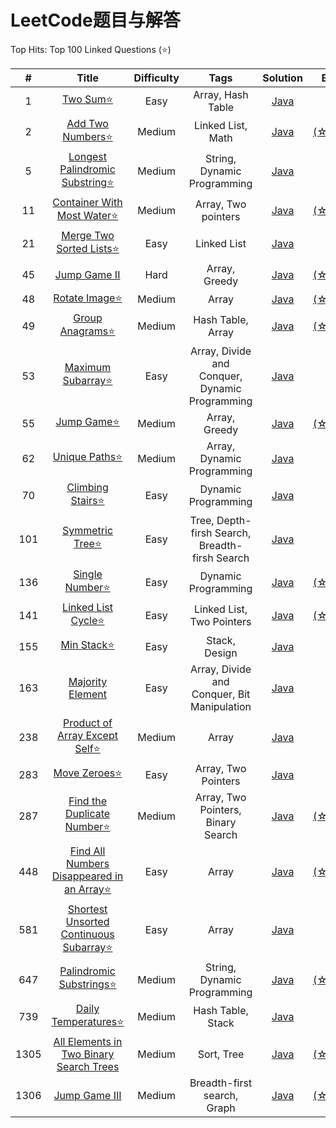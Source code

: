 # LeetCode题目与解答

Top Hits: Top 100 Linked Questions (⭐)

|#|Title|Difficulty|Tags|Solution|Blog|
|:--:|:--:|:--:|:--:|:--:|:--:|
|1|[Two Sum⭐](https://leetcode.com/problems/two-sum/)|Easy|Array, Hash Table|[Java](https://github.com/Parallelline1996/Leetcode/blob/master/Problems/src/main/java/page1/N1_TwoSum.java)||
|2|[Add Two Numbers⭐](https://leetcode.com/problems/add-two-numbers/)|Medium| Linked List, Math|[Java](https://github.com/Parallelline1996/Leetcode/blob/master/Problems/src/main/java/page1/N2_AddTwoNumbers.java)|[(☆▽☆)](https://blog.csdn.net/Applying/article/details/102790203)|
|5|[Longest Palindromic Substring⭐](https://leetcode.com/problems/longest-palindromic-substring/)|Medium| String, Dynamic Programming|[Java](https://github.com/Parallelline1996/Leetcode/blob/master/Problems/src/main/java/page1/N5_LongestPalindromicSubstring.java)||
|11|[Container With Most Water⭐](https://leetcode.com/problems/container-with-most-water/)|Medium|Array, Two pointers|[Java](https://github.com/Parallelline1996/Leetcode/blob/master/Problems/src/main/java/page1/N11_ContainerWithMostWater.java)|[(☆▽☆)](https://blog.csdn.net/Applying/article/details/103438904)||
|21|[Merge Two Sorted Lists⭐](https://leetcode.com/problems/merge-two-sorted-lists/)|Easy|Linked List|[Java](https://github.com/Parallelline1996/Leetcode/blob/master/Problems/src/main/java/page1/N21_MergeTwoSortedLists.java)||
|45|[Jump Game II](https://leetcode.com/problems/jump-game-ii/)|Hard|Array, Greedy|[Java](https://github.com/Parallelline1996/Leetcode/blob/master/Problems/src/main/java/page1/N45_JumpGameII.java)|[(☆▽☆)](https://blog.csdn.net/Applying/article/details/104026257)|
|48|[Rotate Image⭐](https://leetcode.com/problems/rotate-image/)|Medium|Array|[Java](https://github.com/Parallelline1996/Leetcode/blob/master/Problems/src/main/java/page1/N48_RotateImage.java)|[(☆▽☆)](https://(☆▽☆).csdn.net/Applying/article/details/104082957)|
|49|[Group Anagrams⭐](https://leetcode.com/problems/group-anagrams/)|Medium| Hash Table, Array|[Java](https://github.com/Parallelline1996/Leetcode/blob/master/Problems/src/main/java/page1/N49_GroupAnagrams.java)|[(☆▽☆)](https://blog.csdn.net/Applying/article/details/103441429)|
|53|[Maximum Subarray⭐](https://leetcode.com/problems/maximum-subarray/)|Easy|Array, Divide and Conquer, Dynamic Programming|[Java](https://github.com/Parallelline1996/LeetCode/blob/master/Problems/src/main/java/page1/N53_MaximumSubarray.java)|
|55|[Jump Game⭐](https://leetcode.com/problems/jump-game/)|Medium|Array, Greedy|[Java](https://github.com/Parallelline1996/Leetcode/blob/master/Problems/src/main/java/page1/N55_JumpGame.java)|[(☆▽☆)](https://blog.csdn.net/Applying/article/details/104026257)|
|62|[Unique Paths⭐](https://leetcode.com/problems/unique-paths/)|Medium|Array, Dynamic Programming|[Java](https://github.com/Parallelline1996/Leetcode/blob/master/Problems/src/main/java/page1/N62_UniquePaths.java)||
|70|[Climbing Stairs⭐](https://leetcode.com/problems/climbing-stairs/)|Easy|Dynamic Programming|[Java](https://github.com/Parallelline1996/Leetcode/blob/master/Problems/src/main/java/page1/N70_ClimbingStairs.java)||
|101|[Symmetric Tree⭐](https://leetcode.com/problems/symmetric-tree/)|Easy|Tree, Depth-firsh Search, Breadth-firsh Search|[Java](https://github.com/Parallelline1996/Leetcode/blob/master/Problems/src/main/java/page2/N101_SymmetricTree.java)||
|136|[Single Number⭐](https://leetcode.com/problems/single-number/)|Easy|Dynamic Programming|[Java](https://github.com/Parallelline1996/Leetcode/blob/master/Problems/src/main/java/page2/N136_SingleNumber.java)|[(☆▽☆)](https://blog.csdn.net/Applying/article/details/83154282)|
|141|[Linked List Cycle⭐](https://leetcode.com/problems/linked-list-cycle/)|Easy|Linked List, Two Pointers|[Java](https://github.com/Parallelline1996/Leetcode/blob/master/Problems/src/main/java/page2/N141_LinkedListCycle.java)|[(☆▽☆)](https://blog.csdn.net/Applying/article/details/84586515)|
|155|[Min Stack⭐](https://leetcode.com/problems/min-stack/)|Easy|Stack, Design|[Java](https://github.com/Parallelline1996/Leetcode/blob/master/Problems/src/main/java/page2/N155_MinStack.java)||
|163|[Majority Element](https://leetcode.com/problems/majority-element/)|Easy|Array, Divide and Conquer, Bit Manipulation|[Java](https://github.com/Parallelline1996/Leetcode/blob/master/Problems/src/main/java/page2/N169_MajorityElement.java)||
|238|[Product of Array Except Self⭐](https://leetcode.com/problems/product-of-array-except-self/)|Medium|Array|[Java](https://github.com/Parallelline1996/Leetcode/blob/master/Problems/src/main/java/page3/N238_ProductOfArrayExceptSelf.java)||
|283|[Move Zeroes⭐](https://leetcode.com/problems/move-zeroes/)|Easy|Array, Two Pointers|[Java](https://github.com/Parallelline1996/Leetcode/blob/master/Problems/src/main/java/page3/N283_MoveZeroes.java)||
|287|[Find the Duplicate Number⭐](https://leetcode.com/problems/find-the-duplicate-number/)|Medium|Array, Two Pointers, Binary Search|[Java](https://github.com/Parallelline1996/Leetcode/blob/master/Problems/src/main/java/page3/N287_FindTheDuplicateNumber.java)|[(☆▽☆)](https://blog.csdn.net/Applying/article/details/104012405)|
|448|[Find All Numbers Disappeared in an Array⭐](https://leetcode.com/problems/find-all-numbers-disappeared-in-an-array/)|Easy|Array|[Java](https://github.com/Parallelline1996/Leetcode/blob/master/Problems/src/main/java/page6/N581_ShortestUnsortedContinuousSubarray.java)|[(☆▽☆)](https://blog.csdn.net/Applying/article/details/103657467)|
|581|[Shortest Unsorted Continuous Subarray⭐](https://leetcode.com/problems/shortest-unsorted-continuous-subarray/)|Easy|Array|[Java](https://github.com/Parallelline1996/Leetcode/blob/master/Problems/src/main/java/page6/N581_ShortestUnsortedContinuousSubarray.java)||
|647|[Palindromic Substrings⭐](https://leetcode.com/problems/palindromic-substrings/)|Medium| String, Dynamic Programming|[Java](https://github.com/Parallelline1996/Leetcode/blob/master/Problems/src/main/java/page7/N647_PalindromicSubstrings.java)|[(☆▽☆)](https://blog.csdn.net/Applying/article/details/103607183)|
|739|[Daily Temperatures⭐](https://leetcode.com/problems/daily-temperatures/)|Medium| Hash Table, Stack|[Java](https://github.com/Parallelline1996/Leetcode/blob/master/Problems/src/main/java/page8/N739_DailyTemperatures.java)||
|1305|[All Elements in Two Binary Search Trees](https://leetcode.com/problems/all-elements-in-two-binary-search-trees/)|Medium|Sort, Tree|[Java](https://github.com/Parallelline1996/Leetcode/blob/master/Problems/src/main/java/page14/N1305_AllElementsInTwoBinarySearchTrees.java)|[(☆▽☆)](https://blog.csdn.net/Applying/article/details/103754707)|
|1306|[Jump Game III](https://leetcode.com/problems/jump-game-iii/)|Medium|Breadth-first search, Graph|[Java](https://github.com/Parallelline1996/Leetcode/blob/master/Problems/src/main/java/page14/N1306_JumpGameIII.java)|[(☆▽☆)](https://blog.csdn.net/Applying/article/details/104026257)|